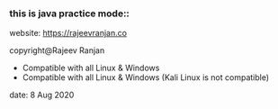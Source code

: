 ### this is java practice mode::

website: https://rajeevranjan.co

copyright@Rajeev Ranjan

- Compatible with all Linux & Windows
- Compatible with all Linux & Windows (Kali Linux is not compatible)

date: 8 Aug 2020
